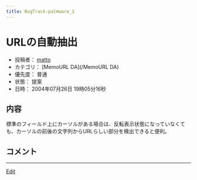 ```yaml
---
title: BugTrack-palmware_1
---
```


# URLの自動抽出

* 投稿者： [matto](/matto)
* カテゴリ：  [MemoURL DA](/MemoURL DA)
* 優先度： 普通
* 状態： 提案
* 日時： 2004年07月26日 19時05分16秒



## 内容

標準のフィールド上にカーソルがある場合は、反転表示状態になっていなくても、カーソルの前後の文字列からURLらしい部分を検出できると便利。


## コメント

<!--  -->






----
[Edit](https://github.com/vitroid/vitroid.github.io/edit/master/MD/BugTrack-palmware_1.md)

